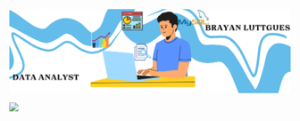 <div id="header" align="center">
  <img decoding="async" src="Banner Brayan.png" width="800"/>
</div>


[![](https://img.shields.io/badge/LinkedIn-0077B5?style=for-the-badge&logo=linkedin&logoColor=white)](www.linkedin.com/in/brayan-luttgues-araya)
